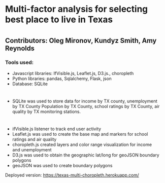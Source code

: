 # Multi-factor analysis for selecting best place to live in Texas
#
## Contributors: Oleg Mironov, Kundyz Smith, Amy Reynolds

### Tools used:
 - Javascript libraries: IfVisible.js, Leaflet.js, D3.js., choropleth
 - Python libraries: pandas, Sqlalchemy, Flask, json
 - Database: SQLite
#
 - SQLite was used to store data for income by TX county, unemployment by TX County Population by TX County, school ratings by TX County, air quality by TX monitoring stations.
#
 - ifVisible.js listener to track end user activity
 - Leaflet.js was used to create the base map and markers for school ratings and air quality
 - choropleth.js created layers and color range visualization for income and unemployment
 - D3.js was used to obtain the geographic lat/long for geoJSON boundary polygons
 - geoJSON was used to create boundary polygons

Deployed version: https://texas-multi-choropleth.herokuapp.com/

